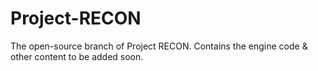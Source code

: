# Project-RECON
The open-source branch of Project RECON. Contains the engine code & other content to be added soon.
